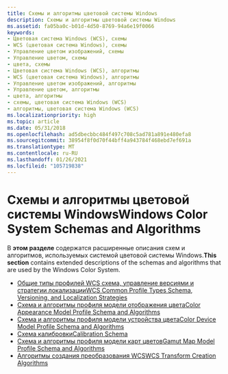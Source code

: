 ```yaml
---
title: Схемы и алгоритмы цветовой системы Windows
description: Схемы и алгоритмы цветовой системы Windows
ms.assetid: fa05ba0c-b01d-4d50-8769-94a6e19f0066
keywords:
- Цветовая система Windows (WCS), схемы
- WCS (цветовая система Windows), схемы
- Управление цветом изображений, схемы
- Управление цветом, схемы
- цвета, схемы
- Цветовая система Windows (WCS), алгоритмы
- WCS (цветовая система Windows), алгоритмы
- Управление цветом изображений, алгоритмы
- Управление цветом, алгоритмы
- цвета, алгоритмы
- схемы, цветовая система Windows (WCS)
- алгоритмы, цветовая система Windows (WCS)
ms.localizationpriority: high
ms.topic: article
ms.date: 05/31/2018
ms.openlocfilehash: ad5dbecbbc484f497c708c5ad781a891e480efa8
ms.sourcegitcommit: 38954f8f0d70f44bff4a943784f468ebd7ef691a
ms.translationtype: MT
ms.contentlocale: ru-RU
ms.lasthandoff: 01/26/2021
ms.locfileid: "105719838"
---
```

# <a name="windows-color-system-schemas-and-algorithms"></a><span data-ttu-id="34662-115">Схемы и алгоритмы цветовой системы Windows</span><span class="sxs-lookup"><span data-stu-id="34662-115">Windows Color System Schemas and Algorithms</span></span>

<span data-ttu-id="34662-116">В **этом разделе** содержатся расширенные описания схем и алгоритмов, используемых системой цветовой системы Windows.</span><span class="sxs-lookup"><span data-stu-id="34662-116">**This section** contains extended descriptions of the schemas and algorithms that are used by the Windows Color System.</span></span>

-   [<span data-ttu-id="34662-117">Общие типы профилей WCS схема, управление версиями и стратегии локализации</span><span class="sxs-lookup"><span data-stu-id="34662-117">WCS Common Profile Types Schema, Versioning, and Localization Strategies</span></span>](windows-color-system-common-profile-types-schema--versioning-and-localization-strategies.md)
-   [<span data-ttu-id="34662-118">Схема и алгоритмы профиля модели отображения цвета</span><span class="sxs-lookup"><span data-stu-id="34662-118">Color Appearance Model Profile Schema and Algorithms</span></span>](wcs-color-appearance-model-profile-schema-and-algorithm.md)
-   [<span data-ttu-id="34662-119">Схема и алгоритмы профиля модели устройства цвета</span><span class="sxs-lookup"><span data-stu-id="34662-119">Color Device Model Profile Schema and Algorithms</span></span>](wcs-color-device-model-profile-schema-and-algorithms.md)
-   [<span data-ttu-id="34662-120">Схема калибровки</span><span class="sxs-lookup"><span data-stu-id="34662-120">Calibration Schema</span></span>](wcs-calibration-schema.md)
-   [<span data-ttu-id="34662-121">Схема и алгоритмы профиля модели карт цветов</span><span class="sxs-lookup"><span data-stu-id="34662-121">Gamut Map Model Profile Schema and Algorithms</span></span>](wcs-gamut-map-model-profile-schema-and-algorithms.md)
-   [<span data-ttu-id="34662-122">Алгоритмы создания преобразования WCS</span><span class="sxs-lookup"><span data-stu-id="34662-122">WCS Transform Creation Algorithms</span></span>](wcs-transform-creation-algorithms.md)

 

 





